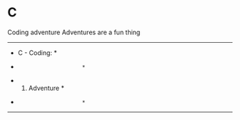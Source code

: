 # C
Coding adventure
Adventures are a fun thing
***************************
*  C - Coding:            *
*                         *
*  1. Adventure           *
*                         *
***************************
